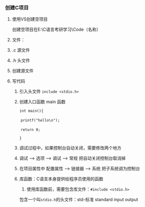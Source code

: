 ### 创建C项目

1. 使用VS创建空项目

     创建空项目在E:\C语言考研学习\Code（名称）

2.  文件：

   1.  .c 源文件
   2.  .h 头文件

3.  创建源文件

4. 写代码

   1. 引入头文件	`include <stdio.h>`

   2. 创建入口函数 main 函数

      `int main(){`

      ​		`printf("hello\n");`		

      ​		`return 0;`

      `}`

	5. 调试过程中，如果控制台自动关闭，需要修改两个地方

    1. 调试 --> 选项 --> 调试 --> 常规 把自动关闭控制台取消掉

    2. 在项目属性中  配置属性 --> 链接器 --> 系统 把子系统调为控制台

       

	6.  库函数：C语言本身提供给程序员使用的函数

    	1. 使用库函数前，需要包含库文件：`#include <stdio.h>`

        包含一个叫`stdio.h`的头文件：std-标准 standard input output